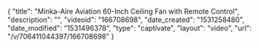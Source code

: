 {
    "title": "Minka-Aire Aviation 60-Inch Ceiling Fan with Remote Control",
    "description": "",
    "videoid": "166708698",
    "date_created": "1531258480",
    "date_modified": "1531496378",
    "type": "captivate",
    "layout": "video",
    "url": "\/v\/706411044397\/166708698"
}